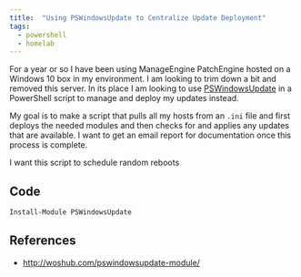 ```yaml
---
title:  "Using PSWindowsUpdate to Centralize Update Deployment"
tags:
  - powershell
  - homelab
---
```

For a year or so I have been using ManageEngine PatchEngine hosted on a Windows 10 box in my environment. I am looking to trim down a bit and removed this server. In its place I am looking to use [PSWindowsUpdate](https://www.powershellgallery.com/packages/PSWindowsUpdate/2.0.0.4) in a PowerShell script to manage and deploy my updates instead.

My goal is to make a script that pulls all my hosts from an `.ini` file and first deploys the needed modules and then checks for and applies any updates that are available. I want to get an email report for documentation once this process is complete.

I want this script to schedule random reboots

## Code
```powershell
Install-Module PSWindowsUpdate


```

## References
* http://woshub.com/pswindowsupdate-module/